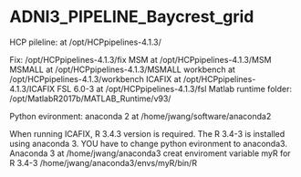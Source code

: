 # ADNI3_PIPELINE_Baycrest_grid
HCP pileline: at 
/opt/HCPpipelines-4.1.3/

Fix: /opt/HCPpipelines-4.1.3/fix
MSM at /opt/HCPpipelines-4.1.3/MSM
MSMALL at /opt/HCPpipelines-4.1.3/MSMALL
workbench at  /opt/HCPpipelines-4.1.3/workbench
ICAFIX at  /opt/HCPpipelines-4.1.3/ICAFIX
FSL 6.0-3 at /opt/HCPpipelines-4.1.3/fsl
Matlab runtime folder:
/opt/MatlabR2017b/MATLAB_Runtime/v93/

Python evironment: anaconda 2 at /home/jwang/software/anaconda2

When running ICAFIX, R 3.4.3 version is required. The R 3.4-3 is installed using anaconda 3. YOU have to change python evironment to anaconda3.
Anaconda 3 at /home/jwang/anaconda3
creat enviroment variable myR  for R 3.4-3
/home/jwang/anaconda3/envs/myR/bin/R

